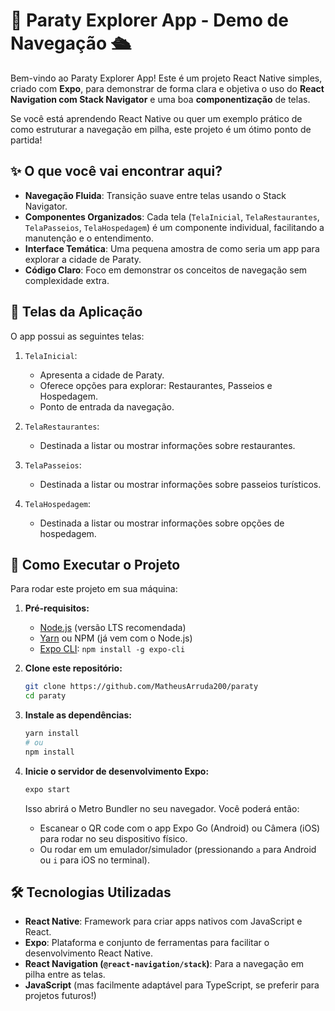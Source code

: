 # 🌴 Paraty Explorer App - Demo de Navegação 🛳️

Bem-vindo ao Paraty Explorer App! Este é um projeto React Native simples, criado com **Expo**, para demonstrar de forma clara e objetiva o uso do **React Navigation com Stack Navigator** e uma boa **componentização** de telas.

Se você está aprendendo React Native ou quer um exemplo prático de como estruturar a navegação em pilha, este projeto é um ótimo ponto de partida!

## ✨ O que você vai encontrar aqui?

* **Navegação Fluida**: Transição suave entre telas usando o Stack Navigator.
* **Componentes Organizados**: Cada tela (`TelaInicial`, `TelaRestaurantes`, `TelaPasseios`, `TelaHospedagem`) é um componente individual, facilitando a manutenção e o entendimento.
* **Interface Temática**: Uma pequena amostra de como seria um app para explorar a cidade de Paraty.
* **Código Claro**: Foco em demonstrar os conceitos de navegação sem complexidade extra.

## 📍 Telas da Aplicação

O app possui as seguintes telas:

1.  `TelaInicial`:
    * Apresenta a cidade de Paraty.
    * Oferece opções para explorar: Restaurantes, Passeios e Hospedagem.
    * Ponto de entrada da navegação.

2.  `TelaRestaurantes`:
    * Destinada a listar ou mostrar informações sobre restaurantes. 

3.  `TelaPasseios`:
    * Destinada a listar ou mostrar informações sobre passeios turísticos. 

4.  `TelaHospedagem`:
    * Destinada a listar ou mostrar informações sobre opções de hospedagem. 

## 🚀 Como Executar o Projeto

Para rodar este projeto em sua máquina:

1.  **Pré-requisitos:**
    * [Node.js](https://nodejs.org/) (versão LTS recomendada)
    * [Yarn](https://classic.yarnpkg.com/en/docs/install) ou NPM (já vem com o Node.js)
    * [Expo CLI](https://docs.expo.dev/get-started/installation/): `npm install -g expo-cli`

2.  **Clone este repositório:**
    ```bash
    git clone https://github.com/MatheusArruda200/paraty
    cd paraty
    ```

3.  **Instale as dependências:**
    ```bash
    yarn install
    # ou
    npm install
    ```

4.  **Inicie o servidor de desenvolvimento Expo:**
    ```bash
    expo start
    ```
    Isso abrirá o Metro Bundler no seu navegador. Você poderá então:
    * Escanear o QR code com o app Expo Go (Android) ou Câmera (iOS) para rodar no seu dispositivo físico.
    * Ou rodar em um emulador/simulador (pressionando `a` para Android ou `i` para iOS no terminal).

## 🛠️ Tecnologias Utilizadas

* **React Native**: Framework para criar apps nativos com JavaScript e React.
* **Expo**: Plataforma e conjunto de ferramentas para facilitar o desenvolvimento React Native.
* **React Navigation (`@react-navigation/stack`)**: Para a navegação em pilha entre as telas.
* **JavaScript** (mas facilmente adaptável para TypeScript, se preferir para projetos futuros!)
